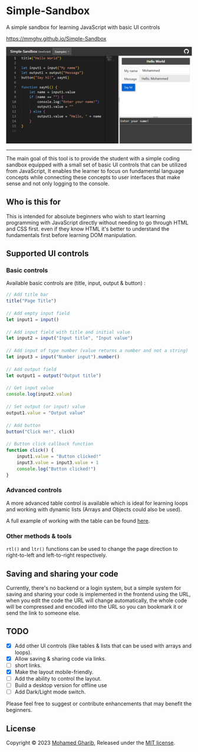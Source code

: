 # Simple-Sandbox

A simple sandbox for learning JavaScript with basic UI controls

https://mmghv.github.io/Simple-Sandbox

![screenshot](screenshot.png)

---

The main goal of this tool is to provide the student with a simple coding sandbox equipped with a small set of basic UI controls that can be utilized from JavaScript, It enables the learner to focus on fundamental language concepts while connecting these concepts to user interfaces that make sense and not only logging to the console.

## Who is this for

This is intended for absolute beginners who wish to start learning programming with JavaScript directly without needing to go through HTML and CSS first. even if they know HTML it's better to understand the fundamentals first before learning DOM manipulation.

## Supported UI controls

### Basic controls

Available basic controls are (title, input, output & button) :

```js
// Add title bar
title("Page Title")

// Add empty input field
let input1 = input()

// Add input field with title and initial value
let input2 = input("Input title", "Input value")

// Add input of type number (value returns a number and not a string)
let input3 = input("Number input").number()

// Add output field
let output1 = output("Output title")

// Get input value
console.log(input2.value)

// Set output (or input) value
output1.value = "Output value"

// Add button
button("Click me!", click)

// Button click callback function
function click() {
    input1.value = "Button clicked!"
    input3.value = input3.value + 1
    console.log("Button clicked!")
}
```

### Advanced controls

A more advanced table control is available which is ideal for learning loops and working with dynamic lists (Arrays and Objects could also be used).

A full example of working with the table can be found [here](https://mmghv.github.io/Simple-Sandbox/index.html?example=table).

### Other methods & tools

`rtl()` and `ltr()` functions can be used to change the page direction to right-to-left and left-to-right respectively.

## Saving and sharing your code

Currently, there's no backend or a login system, but a simple system for saving and sharing your code is implemented in the frontend using the URL, when you edit the code the URL will change automatically, the whole code will be compressed and encoded into the URL so you can bookmark it or send the link to someone else.

## TODO

- [x] Add other UI controls (like tables & lists that can be used with arrays and loops).
- [x] Allow saving & sharing code via links.
- [ ] short links.
- [x] Make the layout mobile-friendly.
- [ ] Add the ability to control the layout.
- [ ] Build a desktop version for offline use
- [ ] Add Dark/Light mode switch.

Please feel free to suggest or contribute enhancements that may benefit the beginners.

## License

Copyright © 2023 [Mohamed Gharib](https://github.com/mmghv), Released under the [MIT license](LICENSE).